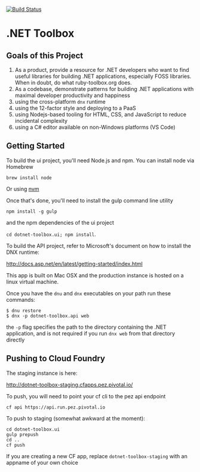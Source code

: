 [![Build Status](https://travis-ci.org/LukeWinikates/dotnet-toolbox.svg)](https://travis-ci.org/LukeWinikates/dotnet-toolbox)
# .NET Toolbox

## Goals of this Project
1. As a product, provide a resource for .NET developers who want to find useful libraries for building .NET applications, especially FOSS libraries. When in doubt, do what ruby-toolbox.org does.
1. As a codebase, demonstrate patterns for building .NET applications with maximal developer productivity and happiness
  1. using the cross-platform `dnx` runtime
  1. using the 12-factor style and deploying to a PaaS 
  1. using Nodejs-based tooling for HTML, CSS, and JavaScript to reduce incidental complexity
  1. using a C# editor available on non-Windows platforms (VS Code)


## Getting Started

To build the ui project, you'll need Node.js and npm. You can install node via Homebrew
 
`brew install node` 
 
Or using [nvm](https://github.com/creationix/nvm)

Once that's done, you'll need to install the gulp command line utility

`npm install -g gulp` 
 
 and the npm dependencies of the ui project
 
 `cd dotnet-toolbox.ui; npm install`. 
 
To build the API project, refer to Microsoft's document on how to install the DNX runtime:

http://docs.asp.net/en/latest/getting-started/index.html

This app is built on Mac OSX and the production instance is hosted on a linux virtual machine.

Once you have the `dnu` and `dnx` executables on your path run these commands:

```
$ dnu restore
$ dnx -p dotnet-toolbox.api web
```

the `-p` flag specifies the path to the directory containing the .NET application, and is not required if you run `dnx web` from that directory directly

## Pushing to Cloud Foundry

The staging instance is here:

http://dotnet-toolbox-staging.cfapps.pez.pivotal.io/

To push, you will need to point your cf cli to the pez api endpoint

```
cf api https://api.run.pez.pivotal.io
```

To push to staging (somewhat awkward at the moment):

```
cd dotnet-toolbox.ui
gulp prepush
cd ..
cf push
```

If you are creating a new CF app, replace `dotnet-toolbox-staging` with an appname of your own choice
